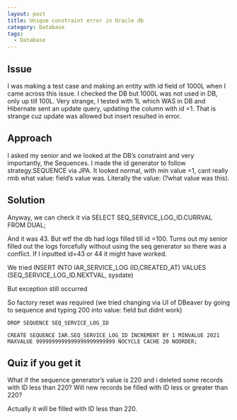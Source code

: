 ```yaml
---
layout: post
title: Unique constraint error in Oracle db
category: Database
tags:
  - Database
---
```

## Issue
I was making a test case and making an entity with id field of 1000L when 
I came across this issue. I checked the DB but 1000L was not used in DB, 
only up till 100L. Very strange, I tested with 1L which WAS in DB and 
Hibernate sent an update query, updating the column with id =1. That is 
strange cuz update was allowed but insert resulted in error.

## Approach
I asked my senior and we looked at the DB’s constraint and very 
importantly, the Sequences. I made the id generator to follow 
strategy.SEQUENCE via JPA. It looked normal, with min value =1, cant 
really rmb what value: field’s value was. 
Literally the value: (?what value was this).

## Solution
Anyway, we can check it via
SELECT SEQ_SERVICE_LOG_ID.CURRVAL FROM DUAL;

And it was 43. But wtf the db had logs filled till id =100. Turns out my senior filled out the logs forcefully without using the seq generator so there was a conflict. If I inputted id=43 or 44 it might have worked.

We tried INSERT INTO IAR_SERVICE_LOG (ID,CREATED_AT) VALUES (SEQ_SERVICE_LOG_ID.NEXTVAL, sysdate)

But exception still occurred

So factory reset was required (we tried changing via UI of DBeaver by going to sequence and typing 200 into value: field but didnt work)

```oracle
DROP SEQUENCE SEQ_SERVICE_LOG_ID

CREATE SEQUENCE IAR.SEQ_SERVICE_LOG_ID INCREMENT BY 1 MINVALUE 2021 MAXVALUE 9999999999999999999999999 NOCYCLE CACHE 20 NOORDER;
```

## Quiz if you get it
What if the sequence generator’s value is 220 and i deleted some 
records with ID less than 220? Will new records be filled with ID less
or greater than 220?

Actually it will be filled with ID less than 220.
